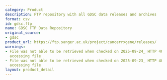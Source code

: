 ```yaml
---
category: Product
description: FTP repository with all GDSC data releases and archives
format: csv
id: gdsc.ftp
name: GDSC FTP Data Repository
original_source:
- gdsc
product_url: https://ftp.sanger.ac.uk/project/cancerrxgene/releases/
warnings:
- File was not able to be retrieved when checked on 2025-09-24_ HTTP 404 error when
  accessing file
- File was not able to be retrieved when checked on 2025-09-23_ HTTP 404 error when
  accessing file
layout: product_detail
---
```


